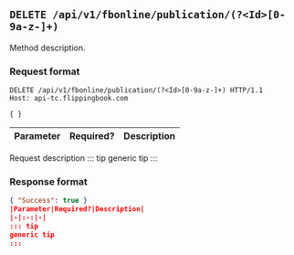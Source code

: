 ## `DELETE /api/v1/fbonline/publication/(?<Id>[0-9a-z-]+)`
Method description.
### Request format
```http request
DELETE /api/v1/fbonline/publication/(?<Id>[0-9a-z-]+) HTTP/1.1
Host: api-tc.flippingbook.com

{ }
```
|Parameter|Required?|Description|
|-|:-:|-|
Request description
::: tip
generic tip
:::
### Response format
```json
{ "Success": true }
|Parameter|Required?|Description|
|-|:-:|-|
::: tip
generic tip
:::
